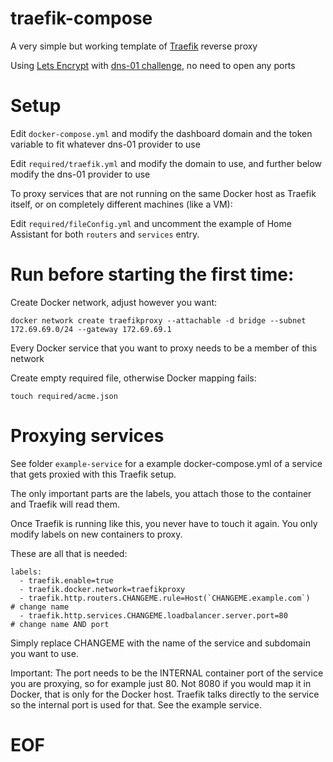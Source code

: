 # traefik-compose

A very simple but working template of [Traefik](https://traefik.io/) reverse proxy

Using [Lets Encrypt](https://letsencrypt.org/) with [dns-01 challenge](https://doc.traefik.io/traefik/https/acme/#providers), no need to open any ports

# Setup

Edit `docker-compose.yml` and modify the dashboard domain and the token variable to fit whatever dns-01 provider to use

Edit `required/traefik.yml` and modify the domain to use, and further below modify the dns-01 provider to use

To proxy services that are not running on the same Docker host as Traefik itself, or on completely different machines (like a VM):

Edit `required/fileConfig.yml` and uncomment the example of Home Assistant for both `routers` and `services` entry.

# Run before starting the first time:

Create Docker network, adjust however you want:

`docker network create traefikproxy --attachable -d bridge --subnet 172.69.69.0/24 --gateway 172.69.69.1`

Every Docker service that you want to proxy needs to be a member of this network

Create empty required file, otherwise Docker mapping fails:

`touch required/acme.json`

# Proxying services

See folder `example-service` for a example docker-compose.yml of a service that gets proxied with this Traefik setup.

The only important parts are the labels, you attach those to the container and Traefik will read them.

Once Traefik is running like this, you never have to touch it again. You only modify labels on new containers to proxy.

These are all that is needed:

    labels:
      - traefik.enable=true
      - traefik.docker.network=traefikproxy
      - traefik.http.routers.CHANGEME.rule=Host(`CHANGEME.example.com`)   # change name
      - traefik.http.services.CHANGEME.loadbalancer.server.port=80        # change name AND port

Simply replace CHANGEME with the name of the service and subdomain you want to use.

Important: The port needs to be the INTERNAL container port of the service you are proxying, so for example just 80.
Not 8080 if you would map it in Docker, that is only for the Docker host. Traefik talks directly to the service so
the internal port is used for that. See the example service.

# EOF
